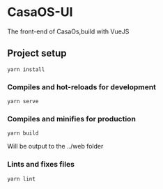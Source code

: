 <!--
 * @Author: JerryK
 * @Date: 2021-09-22 14:24:43
 * @LastEditors: JerryK
 * @LastEditTime: 2021-09-22 14:44:31
 * @Description: 
 * @FilePath: /CasaOS-UI/README.md
-->
# CasaOS-UI

The front-end of CasaOs,build with VueJS

## Project setup
```
yarn install
```

### Compiles and hot-reloads for development
```
yarn serve
```

### Compiles and minifies for production
```
yarn build
```
Will be output to the ../web folder

### Lints and fixes files
```
yarn lint
```